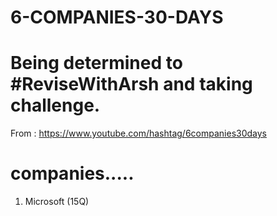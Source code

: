 # 6-COMPANIES-30-DAYS
# Being determined to #ReviseWithArsh and taking challenge. 
From :  https://www.youtube.com/hashtag/6companies30days
# companies.....
1. Microsoft (15Q)
